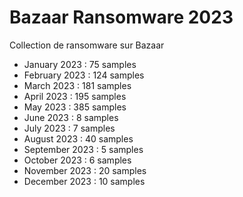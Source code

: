 # Bazaar Ransomware 2023
Collection de ransomware sur Bazaar

* January 2023 : 75 samples
* February 2023 : 124 samples
* March 2023 : 181 samples
* April 2023 : 195 samples
* May 2023 : 385 samples
* June 2023 : 8 samples
* July 2023 : 7 samples
* August 2023 : 40 samples
* September 2023 : 5 samples
* October 2023 : 6 samples
* November 2023 : 20 samples
* December 2023 : 10 samples